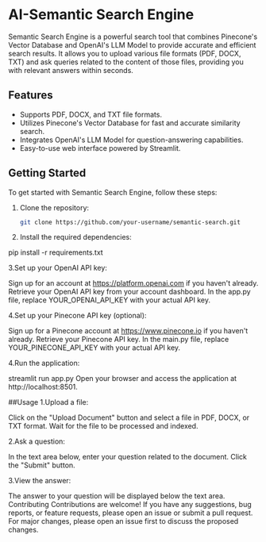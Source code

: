 # AI-Semantic Search Engine

Semantic Search Engine is a powerful search tool that combines Pinecone's Vector Database and OpenAI's LLM Model to provide accurate and efficient search results. It allows you to upload various file formats (PDF, DOCX, TXT) and ask queries related to the content of those files, providing you with relevant answers within seconds.

## Features

- Supports PDF, DOCX, and TXT file formats.
- Utilizes Pinecone's Vector Database for fast and accurate similarity search.
- Integrates OpenAI's LLM Model for question-answering capabilities.
- Easy-to-use web interface powered by Streamlit.

## Getting Started

To get started with Semantic Search Engine, follow these steps:

1. Clone the repository:

   ```bash
   git clone https://github.com/your-username/semantic-search.git
2. Install the required dependencies:

pip install -r requirements.txt

3.Set up your OpenAI API key:

Sign up for an account at https://platform.openai.com if you haven't already.
Retrieve your OpenAI API key from your account dashboard.
In the app.py file, replace YOUR_OPENAI_API_KEY with your actual API key.

4.Set up your Pinecone API key (optional):

Sign up for a Pinecone account at https://www.pinecone.io if you haven't already.
Retrieve your Pinecone API key.
In the main.py file, replace YOUR_PINECONE_API_KEY with your actual API key.

4.Run the application:

streamlit run app.py
Open your browser and access the application at http://localhost:8501.

##Usage
1.Upload a file:

Click on the "Upload Document" button and select a file in PDF, DOCX, or TXT format.
Wait for the file to be processed and indexed.

2.Ask a question:

In the text area below, enter your question related to the document.
Click the "Submit" button.


3.View the answer:

The answer to your question will be displayed below the text area.
Contributing
Contributions are welcome! If you have any suggestions, bug reports, or feature requests, please open an issue or submit a pull request. 
For major changes, please open an issue first to discuss the proposed changes.
